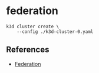 # federation

```
k3d cluster create \
    --config ./k3d-cluster-0.yaml
```

## References

* [Federation](https://en.wikipedia.org/wiki/Federation_(information_technology))
